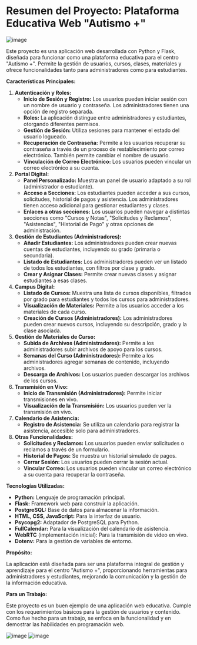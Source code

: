 # Resumen del Proyecto: Plataforma Educativa Web "Autismo +"


![image](https://github.com/user-attachments/assets/52b25c20-0826-4d49-b5ee-1291c3f8b584)


Este proyecto es una aplicación web desarrollada con Python y Flask, diseñada para funcionar como una plataforma educativa para el centro "Autismo +". Permite la gestión de usuarios, cursos, clases, materiales y ofrece funcionalidades tanto para administradores como para estudiantes.

**Características Principales:**

1.  **Autenticación y Roles:**
    *   **Inicio de Sesión y Registro:** Los usuarios pueden iniciar sesión con un nombre de usuario y contraseña. Los administradores tienen una opción de registro separada.
    *   **Roles:** La aplicación distingue entre administradores y estudiantes, otorgando diferentes permisos.
    *   **Gestión de Sesión:** Utiliza sesiones para mantener el estado del usuario logueado.
    *   **Recuperación de Contraseña:** Permite a los usuarios recuperar su contraseña a través de un proceso de restablecimiento por correo electrónico. También permite cambiar el nombre de usuario.
    *    **Vinculación de Correo Electrónico:** Los usuarios pueden vincular un correo electrónico a su cuenta.
2.  **Portal Digital:**
    *   **Panel Personalizado:** Muestra un panel de usuario adaptado a su rol (administrador o estudiante).
    *   **Acceso a Secciones:** Los estudiantes pueden acceder a sus cursos, solicitudes, historial de pagos y asistencia. Los administradores tienen acceso adicional para gestionar estudiantes y clases.
    *   **Enlaces a otras secciones:** Los usuarios pueden navegar a distintas secciones como "Cursos y Notas", "Solicitudes y Reclamos", "Asistencias", "Historial de Pago" y otras opciones de administración.
3.  **Gestión de Estudiantes (Administradores):**
    *   **Añadir Estudiantes:** Los administradores pueden crear nuevas cuentas de estudiantes, incluyendo su grado (primaria o secundaria).
    *   **Listado de Estudiantes:** Los administradores pueden ver un listado de todos los estudiantes, con filtros por clase y grado.
    *   **Crear y Asignar Clases:** Permite crear nuevas clases y asignar estudiantes a esas clases.
4.  **Campus Digital:**
    *   **Listado de Cursos:** Muestra una lista de cursos disponibles, filtrados por grado para estudiantes y todos los cursos para administradores.
    *   **Visualización de Materiales:** Permite a los usuarios acceder a los materiales de cada curso.
    *   **Creación de Cursos (Administradores):** Los administradores pueden crear nuevos cursos, incluyendo su descripción, grado y la clase asociada.
5.  **Gestión de Materiales de Curso:**
    *   **Subida de Archivos (Administradores):** Permite a los administradores subir archivos de apoyo para los cursos.
    *   **Semanas del Curso (Administradores):** Permite a los administradores agregar semanas de contenido, incluyendo archivos.
    *   **Descarga de Archivos:** Los usuarios pueden descargar los archivos de los cursos.
6.  **Transmisión en Vivo:**
    *   **Inicio de Transmisión (Administradores):** Permite iniciar transmisiones en vivo.
    *   **Visualización de la Transmisión:** Los usuarios pueden ver la transmisión en vivo.
7.  **Calendario de Asistencia:**
    *   **Registro de Asistencia:** Se utiliza un calendario para registrar la asistencia, accesible solo para administradores.
8.  **Otras Funcionalidades:**
    *   **Solicitudes y Reclamos:** Los usuarios pueden enviar solicitudes o reclamos a través de un formulario.
    *   **Historial de Pagos:** Se muestra un historial simulado de pagos.
    *   **Cerrar Sesión:** Los usuarios pueden cerrar la sesión actual.
    *   **Vincular Correo:** Los usuarios pueden vincular un correo electrónico a su cuenta para recuperar la contraseña.

**Tecnologías Utilizadas:**

*   **Python:** Lenguaje de programación principal.
*   **Flask:** Framework web para construir la aplicación.
*   **PostgreSQL:** Base de datos para almacenar la información.
*   **HTML, CSS, JavaScript:** Para la interfaz de usuario.
*   **Psycopg2:** Adaptador de PostgreSQL para Python.
*   **FullCalendar:** Para la visualización del calendario de asistencia.
*   **WebRTC** (implementación inicial): Para la transmisión de video en vivo.
*   **Dotenv:** Para la gestión de variables de entorno.

**Propósito:**

La aplicación está diseñada para ser una plataforma integral de gestión y aprendizaje para el centro "Autismo +", proporcionando herramientas para administradores y estudiantes, mejorando la comunicación y la gestión de la información educativa.

**Para un Trabajo:**

Este proyecto es un buen ejemplo de una aplicación web educativa. Cumple con los requerimientos básicos para la gestión de usuarios y contenido. Como fue hecho para un trabajo, se enfoca en la funcionalidad y en demostrar las habilidades en programación web.

![image](https://github.com/user-attachments/assets/a65f1aca-0eb8-4d35-80f2-861aee1f245c)      ![image](https://github.com/user-attachments/assets/d1566707-8162-4d9c-a8bd-d81a303951c4)

